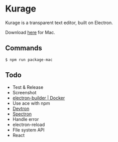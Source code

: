 # Kurage
Kurage is a transparent text editor, built on Electron.

Download [here](https://github.com/tagty/kurage/releases/latest) for Mac.

## Commands
```
$ npm run package-mac
```

## Todo
- Test & Release
- Screenshot
- [electron-builder | Docker](https://www.electron.build/multi-platform-build)
- Use ace with npm
- [Devtron](https://electronjs.org/devtron)
- [Spectron](https://electronjs.org/spectron)
- Handle error
- electron-reload
- Flle system API
- React
